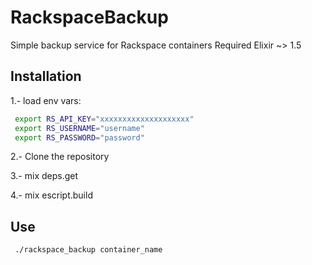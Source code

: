# RackspaceBackup

Simple backup service for Rackspace containers
Required Elixir ~> 1.5 

## Installation
1.- load env vars:
```sh
 export RS_API_KEY="xxxxxxxxxxxxxxxxxxxx"
 export RS_USERNAME="username"
 export RS_PASSWORD="password"
```

2.- Clone the repository

3.- mix deps.get

4.- mix escript.build 

## Use

```sh
 ./rackspace_backup container_name
```
